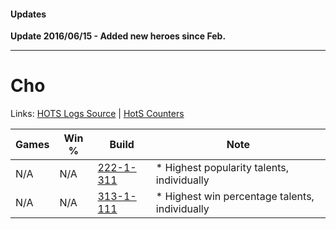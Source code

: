#### Updates

**Update 2016/06/15 - Added new heroes since Feb.**

***

# Cho

Links: [HOTS Logs Source](https://www.hotslogs.com/Sitewide/HeroDetails?Hero=Cho) | [HotS Counters](http://hotscounters.com/#/hero/Cho)

Games  | Win %  | Build     | Note
-----  | -----  | -----     | ----
N/A    | N/A    | [222-1-311](http://www.heroesfire.com/hots/talent-calculator/cho#kdj_) | * Highest popularity talents, individually
N/A    | N/A    | [313-1-111](http://www.heroesfire.com/hots/talent-calculator/cho#o5rd) | * Highest win percentage talents, individually
